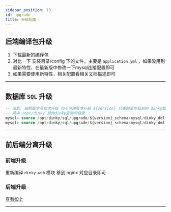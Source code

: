 ```yaml
---
sidebar_position: 13
id: upgrade
title: 升级指南
---
```


## 后端编译包升级

1. 下载最新的编译包
2. 对比一下 安装目录/config 下的文件，主要是 `application.yml` ，如果没用到最新特性，在最新版中修改一下mysql连接配置即可
3. 如果需要使用新特性，相关配置看相关文档描述即可

---

## 数据库 `SQL` 升级

```sql
-- 注意: 按照版本号依次升级 切不可跨版本升级 ${version} 代表的是你目前的 dinky版本+1 依次往下执行
-- 其中 /opt/dinky 是你dinky安装的目录 
mysql> source /opt/dinky/sql/upgrade/${version}_schema/mysql/dinky_ddl.sql -- 表的ddl
mysql> source /opt/dinky/sql/upgrade/${version}_schema/mysql/dinky_dml.sql  -- 表初始化数据 (部分版本无)
```

---

## 前后端分离升级

### 前端升级

重新编译 `dinky-web` 模块 移到 nginx 对应目录即可

### 后端升级

[查看如上](./upgrade#后端编译包升级)

---
